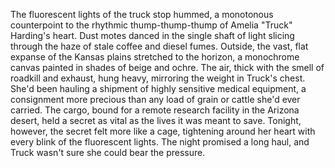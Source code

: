 The fluorescent lights of the truck stop hummed, a monotonous counterpoint to the rhythmic thump-thump-thump of Amelia "Truck"  Harding's heart.  Dust motes danced in the single shaft of light slicing through the haze of stale coffee and diesel fumes.  Outside, the vast, flat expanse of the Kansas plains stretched to the horizon, a monochrome canvas painted in shades of beige and ochre.  The air, thick with the smell of roadkill and exhaust, hung heavy, mirroring the weight in Truck's chest.  She'd been hauling a shipment of highly sensitive medical equipment, a consignment more precious than any load of grain or cattle she'd ever carried.  The cargo, bound for a remote research facility in the Arizona desert, held a secret as vital as the lives it was meant to save.  Tonight, however, the secret felt more like a cage, tightening around her heart with every blink of the fluorescent lights.  The night promised a long haul, and Truck wasn't sure she could bear the pressure.
